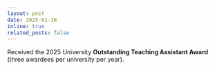 ```yaml
---
layout: post
date: 2025-01-10
inline: true
related_posts: false
---
```


Received the 2025 University **Outstanding Teaching Assistant Award** (three awardees per university per year).
